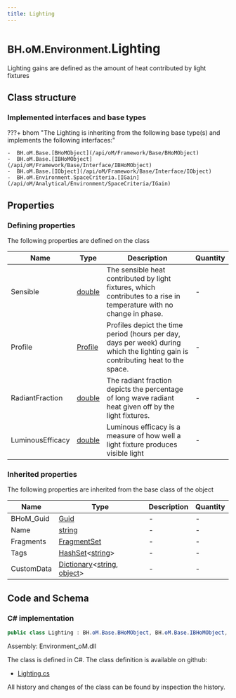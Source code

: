 ```yaml
---
title: Lighting
---
```


# <small>BH.oM.Environment.</small>**Lighting**

Lighting gains are defined as the amount of heat contributed by light fixtures

## Class structure

### Implemented interfaces and base types

???+ bhom "The Lighting is inheriting from the following base type(s) and implements the following interfaces:"

    -  BH.oM.Base.[BHoMObject](/api/oM/Framework/Base/BHoMObject)
    -  BH.oM.Base.[IBHoMObject](/api/oM/Framework/Base/Interface/IBHoMObject)
    -  BH.oM.Base.[IObject](/api/oM/Framework/Base/Interface/IObject)
    -  BH.oM.Environment.SpaceCriteria.[IGain](/api/oM/Analytical/Environment/SpaceCriteria/IGain)


## Properties



### Defining properties

The following properties are defined on the class

| Name             | Type             | Description      | Quantity         |
|------------------|------------------|------------------|------------------|
| Sensible | [double](https://learn.microsoft.com/en-us/dotnet/api/System.Double?view=netstandard-2.0) | The sensible heat contributed by light fixtures, which contributes to a rise in temperature with no change in phase. | - |
| Profile | [Profile](/api/oM/Analytical/Environment/SpaceCriteria/Profile) | Profiles depict the time period (hours per day, days per week) during which the lighting gain is contributing heat to the space. | - |
| RadiantFraction | [double](https://learn.microsoft.com/en-us/dotnet/api/System.Double?view=netstandard-2.0) | The radiant fraction depicts the percentage of long wave radiant heat given off by the light fixtures. | - |
| LuminousEfficacy | [double](https://learn.microsoft.com/en-us/dotnet/api/System.Double?view=netstandard-2.0) | Luminous efficacy is a measure of how well a light fixture produces visible light | - |


### Inherited properties
The following properties are inherited from the base class of the object

| Name             | Type             | Description      | Quantity         |
|------------------|------------------|------------------|------------------|
| BHoM_Guid | [Guid](https://learn.microsoft.com/en-us/dotnet/api/System.Guid?view=netstandard-2.0) | - | - |
| Name | [string](https://learn.microsoft.com/en-us/dotnet/api/System.String?view=netstandard-2.0) | - | - |
| Fragments | [FragmentSet](/api/oM/Framework/Base/FragmentSet) | - | - |
| Tags | [HashSet](https://learn.microsoft.com/en-us/dotnet/api/System.Collections.Generic.HashSet-1?view=netstandard-2.0)&lt;[string](https://learn.microsoft.com/en-us/dotnet/api/System.String?view=netstandard-2.0)&gt; | - | - |
| CustomData | [Dictionary](https://learn.microsoft.com/en-us/dotnet/api/System.Collections.Generic.Dictionary-2?view=netstandard-2.0)&lt;[string](https://learn.microsoft.com/en-us/dotnet/api/System.String?view=netstandard-2.0), [object](https://learn.microsoft.com/en-us/dotnet/api/System.Object?view=netstandard-2.0)&gt; | - | - |


## Code and Schema

### C# implementation

``` C# title="C#"
public class Lighting : BH.oM.Base.BHoMObject, BH.oM.Base.IBHoMObject, BH.oM.Base.IObject, BH.oM.Environment.SpaceCriteria.IGain
```

Assembly: Environment_oM.dll

The class is defined in C#. The class definition is available on github:

- [Lighting.cs](https://github.com/BHoM/BHoM/blob/develop/Environment_oM/SpaceCriteria\Lighting.cs)

All history and changes of the class can be found by inspection the history.

